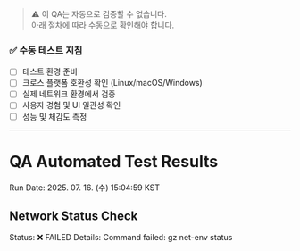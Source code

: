 > ⚠️ 이 QA는 자동으로 검증할 수 없습니다.  
> 아래 절차에 따라 수동으로 확인해야 합니다.

### ✅ 수동 테스트 지침
- [ ] 테스트 환경 준비
- [ ] 크로스 플랫폼 호환성 확인 (Linux/macOS/Windows)
- [ ] 실제 네트워크 환경에서 검증
- [ ] 사용자 경험 및 UI 일관성 확인
- [ ] 성능 및 체감도 측정

---

# QA Automated Test Results
Run Date: 2025. 07. 16. (수) 15:04:59 KST

## Network Status Check
Status: ❌ FAILED
Details: Command failed: gz net-env status

